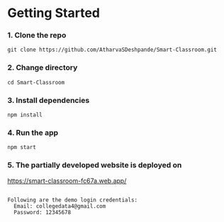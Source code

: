 # Getting Started 

### 1. Clone the repo
```
git clone https://github.com/AtharvaSDeshpande/Smart-Classroom.git
```

### 2. Change directory
```
cd Smart-Classroom
```

### 3. Install dependencies
```
npm install
```

### 4. Run the app
```
npm start
```

### 5. The partially developed website is deployed on

https://smart-classroom-fc67a.web.app/
```

Following are the demo login credentials:
  Email: collegedata4@gmail.com
  Password: 12345678

```
